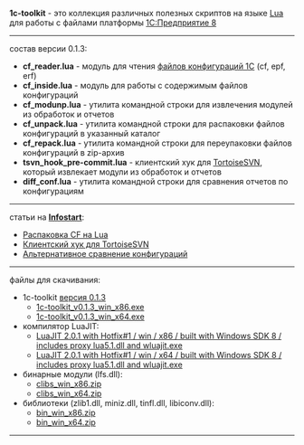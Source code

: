 **1c-toolkit** - это коллекция различных полезных скриптов на языке [Lua](http://ru.wikipedia.org/wiki/Lua) для работы с файлами платформы [1С:Предприятие 8](http://ru.wikipedia.org/wiki/1%D0%A1:%D0%9F%D1%80%D0%B5%D0%B4%D0%BF%D1%80%D0%B8%D1%8F%D1%82%D0%B8%D0%B5)

----------
состав версии 0.1.3:

- **cf\_reader.lua** - модуль для чтения [файлов конфигураций 1С](http://www.richmedia.us/post/2011/01/18/cf-file-format-1c-8-compatible.aspx) (cf, epf, erf)
- **cf\_inside.lua** - модуль для работы с содержимым файлов конфигураций
- **cf\_modunp.lua** - утилита командной строки для извлечения модулей из обработок и отчетов
- **cf\_unpack.lua** - утилита командной строки для распаковки файлов конфигураций в указанный каталог
- **cf\_repack.lua** - утилита командной строки для переупаковки файлов конфигураций в zip-архив
- **tsvn\_hook\_pre-commit.lua** - клиентский хук для [TortoiseSVN](http://ru.wikipedia.org/wiki/TortoiseSVN), который извлекает модули из обработок и отчетов
- **diff\_conf.lua** - утилита командной строки для сравнения отчетов по конфигурациям

----------
статьи на **[Infostart](http://infostart.ru/)**:

- [Распаковка CF на Lua](http://infostart.ru/public/178201/)
- [Клиентский хук для TortoiseSVN](http://infostart.ru/public/181018/)
- [Альтернативное сравнение конфигураций](http://infostart.ru/public/165529/)

----------
файлы для скачивания:

* 1c-toolkit [версия 0.1.3](https://bitbucket.org/boris_coder/1c-toolkit/get/0.1.3.zip)
	* [1c-toolkit\_v0.1.3\_win\_x86.exe](https://bitbucket.org/boris_coder/1c-toolkit/downloads/1c-toolkit_v0.1.3_win_x86.exe)
	* [1c-toolkit\_v0.1.3\_win\_x64.exe](https://bitbucket.org/boris_coder/1c-toolkit/downloads/1c-toolkit_v0.1.3_win_x64.exe)
* компилятор LuaJIT:
	* [LuaJIT 2.0.1 with Hotfix#1 / win / x86 / built with Windows SDK 8 /  
	includes proxy lua5.1.dll and wluajit.exe](https://bitbucket.org/boris_coder/1c-toolkit/downloads/LuaJIT_201_msvc_win_x86.zip)
	* [LuaJIT 2.0.1 with Hotfix#1 / win / x64 / built with Windows SDK 8 /  
	includes proxy lua5.1.dll and wluajit.exe](https://bitbucket.org/boris_coder/1c-toolkit/downloads/LuaJIT_201_msvc_win_x64.zip)
* бинарные модули (lfs.dll):
	* [clibs\_win\_x86.zip](https://bitbucket.org/boris_coder/1c-toolkit/downloads/clibs_win_x86.zip)
	* [clibs\_win\_x64.zip](https://bitbucket.org/boris_coder/1c-toolkit/downloads/clibs_win_x64.zip)
* библиотеки (zlib1.dll, miniz.dll, tinfl.dll, libiconv.dll):
	* [bin\_win\_x86.zip](https://bitbucket.org/boris_coder/1c-toolkit/downloads/bin_win_x86.zip)
	* [bin\_win\_x64.zip](https://bitbucket.org/boris_coder/1c-toolkit/downloads/bin_win_x64.zip)

----------
